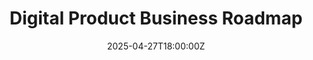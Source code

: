 ---
title: Digital Product Business Roadmap
linkTitle: Digital Product Business Roadmap
date: '2025-04-27T18:00:00Z'
weight: 1
description: Focus on customer feedback, start with a simple product version, utilize
  data for improvements, build a community, plan for future growth, and stay adaptable
  with agile methods. Emphasize continuous learning and creating real value for customers
  to ensure long-term success.
draft: false
ref: digital-product-business-roadmap
---